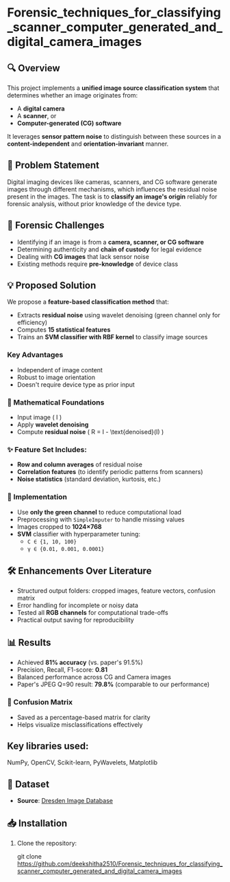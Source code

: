 # Forensic_techniques_for_classifying_scanner_computer_generated_and_digital_camera_images
## 🔍 Overview

This project implements a **unified image source classification system** that determines whether an image originates from:
- A **digital camera**
- A **scanner**, or
- **Computer-generated (CG) software**

It leverages **sensor pattern noise** to distinguish between these sources in a **content-independent** and **orientation-invariant** manner.

## 🎯 Problem Statement
Digital imaging devices like cameras, scanners, and CG software generate images through different mechanisms, which influences the residual noise present in the images. The task is to **classify an image's origin** reliably for forensic analysis, without prior knowledge of the device type.

## 🚧 Forensic Challenges

- Identifying if an image is from a **camera, scanner, or CG software**
- Determining authenticity and **chain of custody** for legal evidence
- Dealing with **CG images** that lack sensor noise
- Existing methods require **pre-knowledge** of device class

## 💡 Proposed Solution
We propose a **feature-based classification method** that:

- Extracts **residual noise** using wavelet denoising (green channel only for efficiency)
- Computes **15 statistical features**
- Trains an **SVM classifier with RBF kernel** to classify image sources

### Key Advantages
- Independent of image content
- Robust to image orientation
- Doesn't require device type as prior input
### 📐 Mathematical Foundations

- Input image \( I \)
- Apply **wavelet denoising**
- Compute **residual noise** \( R = I - \text{denoised}(I) \)

### ✨ Feature Set Includes:

- **Row and column averages** of residual noise
- **Correlation features** (to identify periodic patterns from scanners)
- **Noise statistics** (standard deviation, kurtosis, etc.)

### 🔧 Implementation

- Use **only the green channel** to reduce computational load
- Preprocessing with `SimpleImputer` to handle missing values
- Images cropped to **1024×768**
- **SVM** classifier with hyperparameter tuning:
  - `C ∈ {1, 10, 100}`
  - `γ ∈ {0.01, 0.001, 0.0001}`

## 🛠 Enhancements Over Literature

- Structured output folders: cropped images, feature vectors, confusion matrix
- Error handling for incomplete or noisy data
- Tested all **RGB channels** for computational trade-offs
- Practical output saving for reproducibility

## 📊 Results

- Achieved **81% accuracy** (vs. paper's 91.5%)
- Precision, Recall, F1-score: **0.81**
- Balanced performance across CG and Camera images
- Paper's JPEG Q=90 result: **79.8%** (comparable to our performance)

### 🧪 Confusion Matrix

- Saved as a percentage-based matrix for clarity
- Helps visualize misclassifications effectively

## Key libraries used:

NumPy, OpenCV, Scikit-learn, PyWavelets, Matplotlib

## 📂 **Dataset**
- **Source**: [Dresden Image Database](https://www.kaggle.com/datasets/micscodes/dresden-image-database?resource)

## 📥 **Installation**

1. Clone the repository:

   git clone https://github.com/deekshitha2510/Forensic_techniques_for_classifying_scanner_computer_generated_and_digital_camera_images
